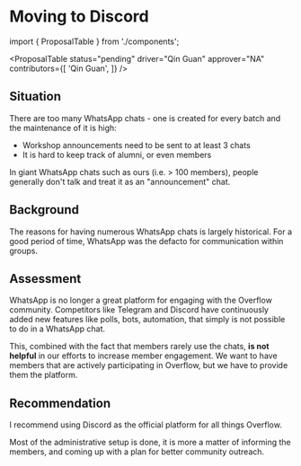 # Moving to Discord

import { ProposalTable } from './components';

<ProposalTable
  status="pending"
  driver="Qin Guan"
  approver="NA"
  contributors={[
    'Qin Guan',
  ]}
/>

## Situation

There are too many WhatsApp chats - one is created for every batch and the maintenance of it is high:

* Workshop announcements need to be sent to at least 3 chats
* It is hard to keep track of alumni, or even members

In giant WhatsApp chats such as ours (i.e. > 100 members), people generally don't talk and treat it as an "announcement" chat.

## Background

The reasons for having numerous WhatsApp chats is largely historical. For a good period of time, WhatsApp was the defacto for communication within groups.

## Assessment

WhatsApp is no longer a great platform for engaging with the Overflow community. Competitors like Telegram and Discord have continuously added new features like polls, bots, automation, that simply is not possible to do in a WhatsApp chat.

This, combined with the fact that members rarely use the chats, **is not helpful** in our efforts to increase member engagement. We want to have members that are actively participating in Overflow, but we have to provide them the platform.

## Recommendation

I recommend using Discord as the official platform for all things Overflow.

Most of the administrative setup is done, it is more a matter of informing the members, and coming up with a plan for better community outreach.
